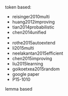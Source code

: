 
token based:
* reisinger2010multi
* huang2012improving
* tian2014probabilistic
* chen2014unified
* [probably]: guo2014learning
* rothe2015autoextend
* li2015multi
* neelakantan2015efficient
* chen2015improving
* liu2015learning
* goikoetxea2015random
* google paper
* P15-1010

lemma based
